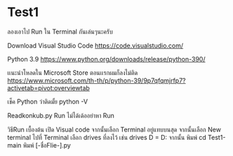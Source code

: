 # Test1
ลองเอาไป Run ใน Terminal กันเล่นๆนะครับ

Download Visual Studio Code
https://code.visualstudio.com/

Python 3.9
https://www.python.org/downloads/release/python-390/

เเนะนำโหลดใน Microsoft Store ตอนเเรกผมก็ลงไม่ติด
https://www.microsoft.com/th-th/p/python-39/9p7qfqmjrfp7?activetab=pivot:overviewtab

เช็ค Python ว่าติดมั้ย
python -V

Readkonkub.py Run ไม่ได้เด้ออย่าหา Run

วิธีRun เบื้องต้น
เปิด Visual code 
จากนั้นเลือก Terminal อยู่แทบบนสุด จากนั้นเลือก New terminal
ไปที่ Terminal เลือก drives ที่ลงไว้ เช่น  drives D = D: จากนั้น พิมพ์ cd Test1-main
พิมพ์ [-ชื่อFlie-].py
